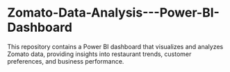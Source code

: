 # Zomato-Data-Analysis---Power-BI-Dashboard
This repository contains a Power BI dashboard that visualizes and analyzes Zomato data, providing insights into restaurant trends, customer preferences, and business performance.
